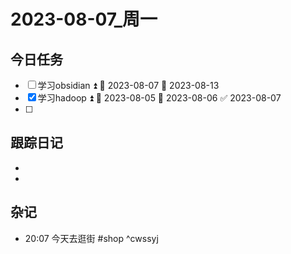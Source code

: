 
# 2023-08-07_周一

## 今日任务

- [ ] 学习obsidian ⏫ 🛫 2023-08-07 📅 2023-08-13
- [x] 学习hadoop ⏫ 🛫 2023-08-05 📅 2023-08-06 ✅ 2023-08-07
- [ ] 


## 跟踪日记

- 
- 

## 杂记







- 20:07 今天去逛街 #shop ^cwssyj